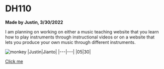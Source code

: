 # DH110

**Made by Justin, 3/30/2022**

I am planning on working on either a music teaching website that you learn how to play instruments through instructional videos or on a website that lets you produce your own music through different instruments.

![monkey](https://images.unsplash.com/photo-1583147539360-5f1db9921fb0?ixlib=rb-1.2.1&ixid=MnwxMjA3fDB8MHxzZWFyY2h8Mnx8Y3V0ZSUyMG1vbmtleSUyMHBob3RvfGVufDB8fDB8fA%3D%3D&w=1000&q=80)
|Justin|Jianto|
|---|---|
|05|30|

[Click me](http://justinjianto.bol.ucla.edu/)
